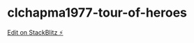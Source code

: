 # clchapma1977-tour-of-heroes

[Edit on StackBlitz ⚡️](https://stackblitz.com/edit/clchapma1977-tour-of-heroes)